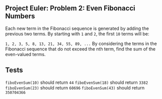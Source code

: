 ## Project Euler: Problem 2: Even Fibonacci Numbers
Each new term in the Fibonacci sequence is generated by adding the previous two terms. By starting with `1` and `2`, the first `10` terms will be:

`1, 2, 3, 5, 8, 13, 21, 34, 55, 89, ...`
By considering the terms in the Fibonacci sequence that do not exceed the nth term, find the sum of the even-valued terms.

## Tests
`fiboEvenSum(10)` should return `44`
`fiboEvenSum(18)` should return `3382`
`fiboEvenSum(23)` should return `60696`
`fiboEvenSum(43)` should return `350704366`